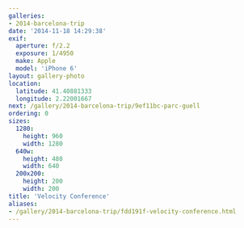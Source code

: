 ```yaml
---
galleries:
- 2014-barcelona-trip
date: '2014-11-18 14:29:38'
exif:
  aperture: f/2.2
  exposure: 1/4950
  make: Apple
  model: 'iPhone 6'
layout: gallery-photo
location:
  latitude: 41.40881333
  longitude: 2.22001667
next: /gallery/2014-barcelona-trip/9ef11bc-parc-guell
ordering: 0
sizes:
  1280:
    height: 960
    width: 1280
  640w:
    height: 480
    width: 640
  200x200:
    height: 200
    width: 200
title: 'Velocity Conference'
aliases:
- /gallery/2014-barcelona-trip/fdd191f-velocity-conference.html
---
```

